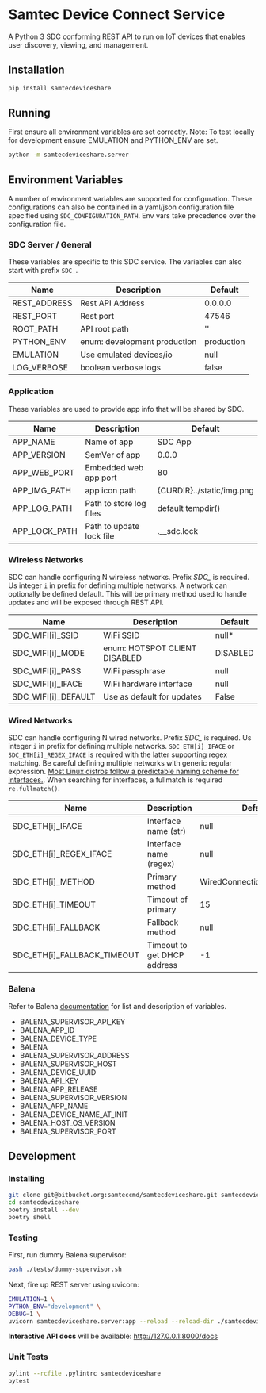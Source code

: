# Samtec Device Connect Service

A Python 3 SDC conforming REST API to run on IoT devices that enables user discovery, viewing, and management.

## Installation

```bash
pip install samtecdeviceshare
```

## Running

First ensure all environment variables are set correctly.
Note: To test locally for development ensure EMULATION and PYTHON_ENV are set.

```bash
python -m samtecdeviceshare.server
```

## Environment Variables

A number of environment variables are supported for configuration. These configurations can also be contained in a yaml/json configuration file specified using `SDC_CONFIGURATION_PATH`. Env vars take precedence over the configuration file.

### SDC Server / General

These variables are specific to this SDC service. The variables can also start with prefix `SDC_`.

| Name              | Description                   | Default                                     |
| ----------------- | ----------------------------- | ------------------------------------------- |
| REST_ADDRESS      | Rest API Address              | 0.0.0.0                                     |
| REST_PORT         | Rest port                     | 47546                                       |
| ROOT_PATH         | API root path                 | ''                                          |
| PYTHON_ENV        | enum: development production  | production                                  |
| EMULATION         | Use emulated devices/io       | null                                        |
| LOG_VERBOSE       | boolean verbose logs          | false                                       |

### Application

These variables are used to provide app info that will be shared by SDC.

| Name              | Description                   | Default                                     |
| ----------------- | ----------------------------- | ------------------------------------------- |
| APP_NAME          | Name of app                   | SDC App                                     |
| APP_VERSION       | SemVer of app                 | 0.0.0                                       |
| APP_WEB_PORT      | Embedded web app port         | 80                                          |
| APP_IMG_PATH      | app icon path                 | {CURDIR}../static/img.png                   |
| APP_LOG_PATH      | Path to store log files       | default tempdir()                           |
| APP_LOCK_PATH     | Path to update lock file      | .__sdc.lock                                 |

### Wireless Networks

SDC can handle configuring N wireless networks. Prefix *SDC_* is required. Us integer `i` in prefix for defining multiple networks.
A network can optionally be defined default. This will be primary method used to handle updates and will be exposed through REST API.

| Name                     | Description                   | Default                         |
| ------------------------ | ----------------------------- | ------------------------------- |
| SDC_WIFI[i]_SSID         | WiFi SSID                     | null*                           |
| SDC_WIFI[i]_MODE         | enum: HOTSPOT CLIENT DISABLED | DISABLED                        |
| SDC_WIFI[i]_PASS         | WiFi passphrase               | null                            |
| SDC_WIFI[i]_IFACE        | WiFi hardware interface       | null                            |
| SDC_WIFI[i]_DEFAULT      | Use as default for updates    | False                           |

### Wired Networks

SDC can handle configuring N wired networks. Prefix *SDC_* is required. Us integer `i` in prefix for defining multiple networks.
`SDC_ETH[i]_IFACE` or `SDC_ETH[i]_REGEX_IFACE` is required with the latter supporting regex matching. Be careful defining multiple networks with generic regular expression.
[Most Linux distros follow a predictable naming scheme for interfaces.](https://access.redhat.com/documentation/en-us/red_hat_enterprise_linux/7/html/networking_guide/sec-understanding_the_predictable_network_interface_device_names). When searching for interfaces, a fullmatch is required `re.fullmatch()`.

| Name                        | Description                   | Default                      |
| --------------------------- | ----------------------------- | ---------------------------- |
| SDC_ETH[i]_IFACE            | Interface name (str)          | null                         |
| SDC_ETH[i]_REGEX_IFACE      | Interface name (regex)        | null                         |
| SDC_ETH[i]_METHOD           | Primary method                | WiredConnectionMethod.auto   |
| SDC_ETH[i]_TIMEOUT          | Timeout of primary            | 15                           |
| SDC_ETH[i]_FALLBACK         | Fallback method               | null                         |
| SDC_ETH[i]_FALLBACK_TIMEOUT | Timeout to get DHCP address   | -1                           |

### Balena

Refer to Balena [documentation](https://www.balena.io/docs/learn/develop/runtime/) for list and description of variables.

- BALENA_SUPERVISOR_API_KEY
- BALENA_APP_ID
- BALENA_DEVICE_TYPE
- BALENA
- BALENA_SUPERVISOR_ADDRESS
- BALENA_SUPERVISOR_HOST
- BALENA_DEVICE_UUID
- BALENA_API_KEY
- BALENA_APP_RELEASE
- BALENA_SUPERVISOR_VERSION
- BALENA_APP_NAME
- BALENA_DEVICE_NAME_AT_INIT
- BALENA_HOST_OS_VERSION
- BALENA_SUPERVISOR_PORT

## Development

### Installing

```bash
git clone git@bitbucket.org:samteccmd/samtecdeviceshare.git samtecdeviceshare
cd samtecdeviceshare
poetry install --dev
poetry shell
```

### Testing

First, run dummy Balena supervisor:

```bash
bash ./tests/dummy-supervisor.sh
```

Next, fire up REST server using uvicorn:

```bash
EMULATION=1 \
PYTHON_ENV="development" \
DEBUG=1 \
uvicorn samtecdeviceshare.server:app --reload --reload-dir ./samtecdeviceshare
```

**Interactive API docs** will be available: <http://127.0.0.1:8000/docs>

### Unit Tests

```bash
pylint --rcfile .pylintrc samtecdeviceshare
pytest
```
